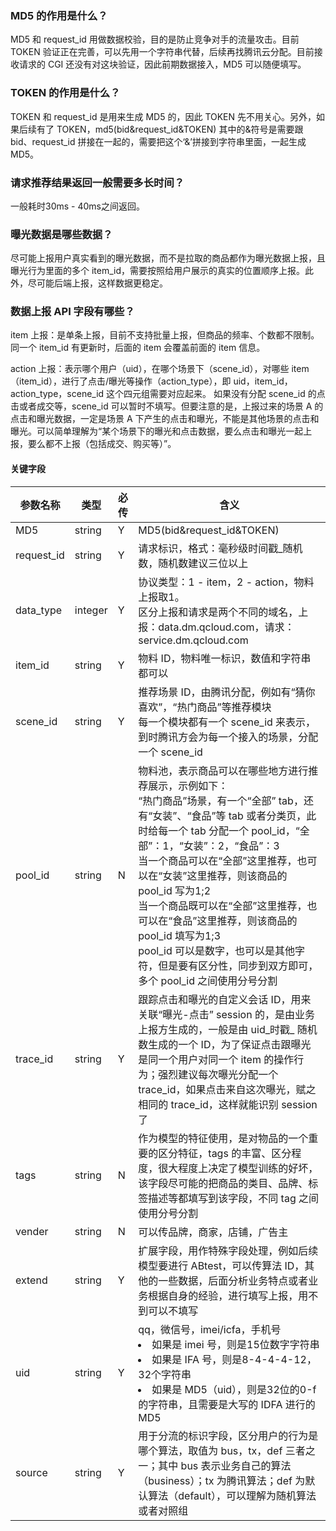 ### MD5 的作用是什么？
MD5 和 request_id 用做数据校验，目的是防止竞争对手的流量攻击。目前 TOKEN 验证正在完善，可以先用一个字符串代替，后续再找腾讯云分配。目前接收请求的 CGI 还没有对这块验证，因此前期数据接入，MD5 可以随便填写。

### TOKEN 的作用是什么？
TOKEN 和 request_id 是用来生成 MD5 的，因此 TOKEN 先不用关心。另外，如果后续有了 TOKEN，md5(bid&request_id&TOKEN) 其中的&符号是需要跟 bid、request_id 拼接在一起的，需要把这个‘&’拼接到字符串里面，一起生成 MD5。

### 请求推荐结果返回一般需要多长时间？
一般耗时30ms - 40ms之间返回。

### 曝光数据是哪些数据？
尽可能上报用户真实看到的曝光数据，而不是拉取的商品都作为曝光数据上报，且曝光行为里面的多个 item_id，需要按照给用户展示的真实的位置顺序上报。此外，尽可能后端上报，这样数据更稳定。

### 数据上报 API 字段有哪些？
item 上报：是单条上报，目前不支持批量上报，但商品的频率、个数都不限制。同一个 item_id 有更新时，后面的 item 会覆盖前面的 item 信息。

action 上报：表示哪个用户（uid），在哪个场景下（scene_id），对哪些 item（item_id），进行了点击/曝光等操作（action_type），即 uid，item_id，action_type，scene_id 这个四元组需要对应起来。
如果没有分配 scene_id 的点击或者成交等，scene_id 可以暂时不填写。但要注意的是，上报过来的场景 A 的点击和曝光数据，一定是场景 A 下产生的点击和曝光，不能是其他场景的点击和曝光。可以简单理解为“某个场景下的曝光和点击数据，要么点击和曝光一起上报，要么都不上报（包括成交、购买等）”。

#### 关键字段
| 参数名称 | 类型 | 必传 | 含义 |
|---------|---------|---------|---------|
| MD5  | string | Y | MD5(bid&request_id&TOKEN)  | 
| request_id   | string | Y | 请求标识，格式：毫秒级时间戳_随机数，随机数建议三位以上  |
| data_type  | integer | Y | 协议类型：1 - item，2 - action，物料上报取1。<br>区分上报和请求是两个不同的域名，上报：data.dm.qcloud.com，请求：service.dm.qcloud.com  | 
| item_id  | string | Y | 物料 ID，物料唯一标识，数值和字符串都可以  | 
| scene_id  | string | Y | 推荐场景 ID，由腾讯分配，例如有“猜你喜欢”，“热门商品”等推荐模块<br>每一个模块都有一个 scene_id 来表示，到时腾讯方会为每一个接入的场景，分配一个 scene_id  | 
| pool_id  | string | N | 物料池，表示商品可以在哪些地方进行推荐展示，示例如下：<br>“热门商品”场景，有一个“全部” tab，还有“女装”、“食品”等 tab 或者分类页，此时给每一个 tab 分配一个 pool_id，“全部”：1，“女装”：2，“食品”：3<br>当一个商品可以在“全部”这里推荐，也可以在“女装”这里推荐，则该商品的 pool_id 写为1;2<br>当一个商品既可以在“全部”这里推荐，也可以在“食品”这里推荐，则该商品的 pool_id 填写为1;3<br>pool_id 可以是数字，也可以是其他字符，但是要有区分性，同步到双方即可，多个 pool_id 之间使用分号分割  | 
| trace_id  | string | Y | 跟踪点击和曝光的自定义会话 ID，用来关联“曝光-点击” session 的，是由业务上报方生成的，一般是由 uid_时戳_ 随机数生成的一个 ID，为了保证点击跟曝光是同一个用户对同一个 item 的操作行为；强烈建议每次曝光分配一个 trace_id，如果点击来自这次曝光，赋之相同的 trace_id，这样就能识别 session 了  | 
| tags  | string | N | 作为模型的特征使用，是对物品的一个重要的区分特征，tags 的丰富、区分程度，很大程度上决定了模型训练的好坏，该字段尽可能的把商品的类目、品牌、标签描述等都填写到该字段，不同 tag 之间使用分号分割  | 
| vender  | string | N | 可以传品牌，商家，店铺，广告主  | 
| extend  | string | Y | 扩展字段，用作特殊字段处理，例如后续模型要进行 ABtest，可以传算法 ID，其他的一些数据，后面分析业务特点或者业务根据自身的经验，进行填写上报，用不到可以不填写  | 
| uid  | string | Y | qq，微信号，imei/icfa，手机号<li>如果是 imei 号，则是15位数字字符串<li>如果是 IFA 号，则是8-4-4-4-12，32个字符串<li>如果是 MD5（uid），则是32位的0-f的字符串，且需要是大写的 IDFA 进行的 MD5 | 
| source  | string | Y | 用于分流的标识字段，区分用户的行为是哪个算法，取值为 bus，tx，def 三者之一；其中 bus  表示业务自己的算法（business）；tx 为腾讯算法；def 为默认算法（default），可以理解为随机算法或者对照组 | 
